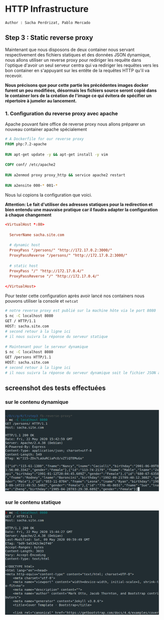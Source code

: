 # HTTP Infrastructure

```
Author : Sacha Perdrizat, Pablo Mercado
```

## Step 3 : Static reverse proxy


Maintenant que nous disposons de deux container nous servant respectivement des fichiers statiques et des données JSON dynamique, nous allons utiliser un reverse proxy pour rediriger les requête dans l'optique d'avoir un seul serveur centra qui va rediriger les requêtes vers les bon container en s'appuyant sur les entête de la requêtes HTTP qu'il va recevoir.


**Nous précisons que pour cette partie les précédentes images docker furent un peu modifiées, désormais les fichiers source seront copié dans le container lors de la création de l'image ce qui évitera de spécifier un répertoire à jumeler au lancement.**


### 1. Configuration du reverse proxy avec apache

Apache pouvant faire office de reverse proxy nous allons préparer un nouveau container apache spécialement

```Dockerfile
# A Dockerfile for our reverse proxy
FROM php:7.2-apache

RUN apt-get update -y && apt-get install -y vim

COPY conf/ /etc/apache2

RUN a2enmod proxy proxy_http && service apache2 restart

RUN a2ensite 000-* 001-*
```

Nous lui copions la configuration que voici.

**Attention: Le fait d'utiliser des adresses statiques pour la redirection et bien entendu une mauvaise pratique car il faudra adapter la configuration à chaque changement**

```conf
<VirtualHost *:80>

  ServerName sacha.site.com

  # dynamic host
  ProxyPass "/persons/" "http://172.17.0.2:3000/"
  ProxyPassReverse "/persons/" "http://172.17.0.2:3000/"

  # static host
  ProxyPass "/" "http://172.17.0.4/"
  ProxyPassReverse "/" "http://172.17.0.4/"

</VirtualHost>
```
Pour tester cette configuration après avoir lancé nos containers nous pouvons utiliser la console et ``netcat``

```bash
# notre reverse proxy est publié sur la machine hôte via le port 8080
$ nc -C localhost 8080
GET / HTTP/1.1
HOST: sacha.site.com
# second retour à la ligne ici
# il nous suivra la réponse du serveur statique

# Maintenant pour le serveur dynamique
$ nc -C localhost 8080
GET /persons HTTP/1.1
HOST: sacha.site.com
# second retour à la ligne ici
# il nous suivra la réponse du serveur dynamique soit le fichier JSON avec les personnes

```

## screenshot des tests effectuées

### sur le contenu dynamique
![](./images/GETdynamic.png)

### sur le contenu statique
![](./images/GETstatic.png)

